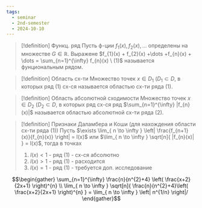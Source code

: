 ```yaml
---
tags:
  - seminar
  - 2nd-semester
  - 2024-10-10
---
```


> [!definition] Функц. ряд
> Пусть ф-ции $f_{1}(x), f_{2}(x), \dots$ определены на множестве $G \in \mathbb{R}$. Выражене $f_{1}(x) + f_{2}(x) +\dots +f_{n}(x) + \dots = \sum_{n=1}^{\infty} f_{n}(x) \ (1)$ называется фунциональным рядом.

> [!definition] Область сх-ти
> Множество точек $x \in D_{1} \ (D_{1} \subset D$, в которых ряд (1) сх-ся называется областью сх-ти ряда (1).

> [!definition] Область абсолютной сходимости
> Множество точек $x \in D_{2} \ (D_{2} \subset D$, в которых ряд сх-ся ряд $\sum_{n=1}^{\infty} |f_{n}(x)|$ называется областью абсолютной сх-ти ряда (2).

> [!definition] Признаки Даламбера и Коши (для нахождения области сх-ти ряда (1))
> Пусть $\exists \lim_{ n \to \infty } \left| \frac{f_{n+1}(x)}{f_{n}(x)} \right| = l(x)$ или $\lim_{ n \to \infty } \sqrt[n]{ |f_{n}(x)| } = l(x)$, тогда в точках
> 1. $l(x) < 1$ - ряд (1) - сх-ся абсолютно
> 2. $l(x) > 1$ - ряд (1) - расходится
> 3. $l(x) = 1$ - ряд (1) - требуется доп. исследование

$$\begin{gather}
\sum_{n=1}^{\infty} \frac{n}{n^{2}+4} \left( \frac{x+2}{2x+1} \right)^{n} \\
\lim_{ n \to \infty } \sqrt[n]{ \frac{n}{n^{2}+4}\left( \frac{x+2}{2x+1} \right)^{n} } = \lim_{ n \to \infty } \left| n^{1/n}  \right|/
\end{gather}$$